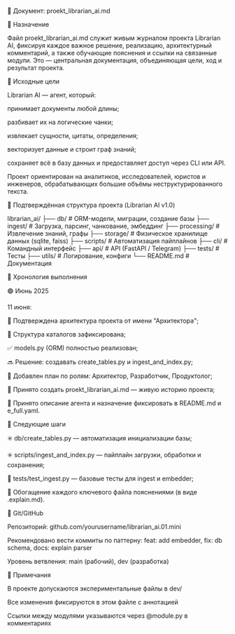 📘 Документ: proekt_librarian_ai.md

🧠 Назначение

Файл proekt_librarian_ai.md служит живым журналом проекта Librarian AI, фиксируя каждое важное решение, реализацию, архитектурный комментарий, а также обучающие пояснения и ссылки на связанные модули. Это — центральная документация, объединяющая цели, ход и результат проекта.

📌 Исходные цели

Librarian AI — агент, который:

принимает документы любой длины;

разбивает их на логические чанки;

извлекает сущности, цитаты, определения;

векторизует данные и строит граф знаний;

сохраняет всё в базу данных и предоставляет доступ через CLI или API.

Проект ориентирован на аналитиков, исследователей, юристов и инженеров, обрабатывающих большие объёмы неструктурированного текста.

🧱 Подтверждённая структура проекта (Librarian AI v1.0)

librarian_ai/
├── db/                        # ORM-модели, миграции, создание базы
├── ingest/                    # Загрузка, парсинг, чанкование, эмбеддинг
├── processing/                # Извлечение знаний, графы
├── storage/                   # Физическое хранилище данных (sqlite, faiss)
├── scripts/                   # Автоматизация пайплайнов
├── cli/                       # Командный интерфейс
├── api/                       # API (FastAPI / Telegram)
├── tests/                     # Тесты
├── utils/                     # Логирование, конфиги
└── README.md                  # Документация

📆 Хронология выполнения

🟢 Июнь 2025

11 июня:

🧱 Подтверждена архитектура проекта от имени "Архитектора";

📁 Структура каталогов зафиксирована;

✅ models.py (ORM) полностью реализован;

🔜 Решение: создавать create_tables.py и ingest_and_index.py;

📘 Добавлен план по ролям: Архитектор, Разработчик, Продуктолог;

💬 Принято создать proekt_librarian_ai.md — живую историю проекта;

📌 Принято описание агента и назначение фиксировать в README.md и e_full.yaml.

🧭 Следующие шаги

✳️ db/create_tables.py — автоматизация инициализации базы;

✳️ scripts/ingest_and_index.py — пайплайн загрузки, обработки и сохранения;

🧪 tests/test_ingest.py — базовые тесты для ingest и embedder;

📘 Обогащение каждого ключевого файла пояснениями (в виде .explain.md).

🔗 Git/GitHub

Репозиторий: github.com/yourusername/librarian_ai.01.mini

Рекомендовано вести коммиты по паттерну:
feat: add embedder, fix: db schema, docs: explain parser

Уровень ветвления: main (рабочий), dev (разработка)

🧩 Примечания

В проекте допускаются экспериментальные файлы в dev/

Все изменения фиксируются в этом файле с аннотацией

Ссылки между модулями указываются через @module.py в комментариях

